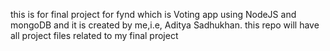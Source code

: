 this is for final project for fynd which is Voting app using NodeJS and mongoDB and it is created by me,i.e, Aditya Sadhukhan.
this repo will have all project files related to my final project
